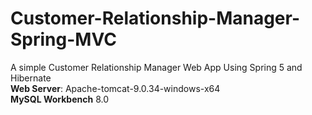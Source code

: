 # Customer-Relationship-Manager-Spring-MVC
A simple Customer Relationship Manager Web App Using Spring 5 and Hibernate\
**Web Server**: Apache-tomcat-9.0.34-windows-x64\
**MySQL Workbench** 8.0

